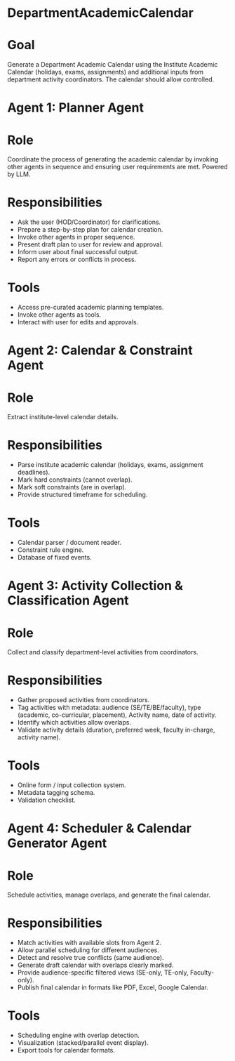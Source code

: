# DepartmentAcademicCalendar
# Goal
Generate a Department Academic Calendar using the Institute Academic Calendar (holidays, exams, assignments) and additional inputs from department activity coordinators. The calendar should allow controlled.

# Agent 1: Planner Agent
# Role
Coordinate the process of generating the academic calendar by invoking other agents in sequence and ensuring user requirements are met. Powered by LLM.
# Responsibilities
-	Ask the user (HOD/Coordinator) for clarifications.
-	Prepare a step-by-step plan for calendar creation.
-	Invoke other agents in proper sequence.
-	Present draft plan to user for review and approval.
-	Inform user about final successful output.
-	Report any errors or conflicts in process.
# Tools
-	Access pre-curated academic planning templates.
-	Invoke other agents as tools.
-	Interact with user for edits and approvals.

# Agent 2: Calendar & Constraint Agent
# Role
Extract institute-level calendar details.
# Responsibilities
-	Parse institute academic calendar (holidays, exams, assignment deadlines).
-	Mark hard constraints (cannot overlap).
-	Mark soft constraints (are in overlap).
-	Provide structured timeframe for scheduling.
# Tools
-	Calendar parser / document reader.
-	Constraint rule engine.
-	Database of fixed events.

# Agent 3: Activity Collection & Classification Agent
# Role
Collect and classify department-level activities from coordinators.
# Responsibilities
-	Gather proposed activities from coordinators.
-	Tag activities with metadata: audience (SE/TE/BE/faculty), type (academic, co-curricular, placement), Activity name, date of activity.
-	Identify which activities allow overlaps.
-	Validate activity details (duration, preferred week, faculty in-charge, activity name).
# Tools
-	Online form / input collection system.
-	Metadata tagging schema.
-	Validation checklist.

# Agent 4: Scheduler & Calendar Generator Agent
# Role
Schedule activities, manage overlaps, and generate the final calendar.
# Responsibilities
-	Match activities with available slots from Agent 2.
-	Allow parallel scheduling for different audiences.
-	Detect and resolve true conflicts (same audience).
-	Generate draft calendar with overlaps clearly marked.
-	Provide audience-specific filtered views (SE-only, TE-only, Faculty-only).
-	Publish final calendar in formats like PDF, Excel, Google Calendar.
# Tools
-	Scheduling engine with overlap detection.
-	Visualization (stacked/parallel event display).
-	Export tools for calendar formats.



